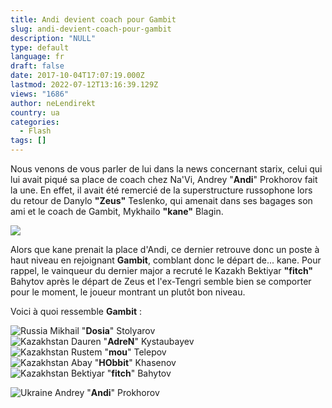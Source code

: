 ```yaml
---
title: Andi devient coach pour Gambit
slug: andi-devient-coach-pour-gambit
description: "NULL"
type: default
language: fr
draft: false
date: 2017-10-04T17:07:19.000Z
lastmod: 2022-07-12T13:16:39.129Z
views: "1686"
author: neLendirekt
country: ua
categories:
  - Flash
tags: []
---
```

Nous venons de vous parler de lui dans la news concernant starix, celui qui lui avait piqué sa place de coach chez Na'Vi, Andrey "**Andi**" Prokhorov fait la une. En effet, il avait été remercié de la superstructure russophone lors du retour de Danylo **"Zeus"** Teslenko, qui amenait dans ses bagages son ami et le coach de Gambit, Mykhailo **"kane"** Blagin.

![](/images/articles/59d51210769ba/images/PYGSXPI2dvZO4HoBlkE6jnEAPrqs5L7QC3xdjSfa.jpeg)

Alors que kane prenait la place d'Andi, ce dernier retrouve donc un poste à haut niveau en rejoignant **Gambit**, comblant donc le départ de... kane. Pour rappel, le vainqueur du dernier major a recruté le Kazakh Bektiyar **"fitch"** Bahytov après le départ de Zeus et l'ex-Tengri semble bien se comporter pour le moment, le joueur montrant un plutôt bon niveau.

Voici à quoi ressemble **Gambit** :

![Russia](/images/countries/ru.svg)⁠ Mikhail "**Dosia**" Stolyarov  
![Kazakhstan](/images/countries/kz.svg)⁠ Dauren "**AdreN**" Kystaubayev  
![Kazakhstan](/images/countries/kz.svg)⁠ Rustem "**mou**" Telepov  
![Kazakhstan](/images/countries/kz.svg)⁠ Abay "**HObbit**" Khasenov  
![Kazakhstan](/images/countries/kz.svg)⁠ Bektiyar "**fitch**" Bahytov

![Ukraine](/images/countries/ua.svg)⁠ Andrey "**Andi**" Prokhorov
